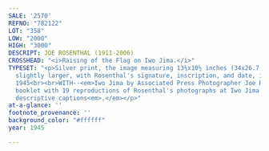 ```yaml
---
SALE: '2570'
REFNO: "782122"
LOT: "358"
LOW: "2000"
HIGH: "3000"
DESCRIPT: JOE ROSENTHAL (1911-2006)
CROSSHEAD: "<i>Raising of the Flag on Iwo Jima.</i>"
TYPESET: "<p>Silver print, the image measuring 13⅜x10½ inches (34x26.7 cm.), the sheet
  slightly larger, with Rosenthal's signature, inscription, and date, in ink, on recto.
  1945<br><br>WITH--<em>Iwo Jima by Associated Press Photographer Joe Rosenthal, </em>a
  booklet with 19 reproductions of Rosenthal's photographs at Iwo Jima along with
  descriptive captions<em>.</em></p>"
at-a-glance: ''
footnote_provenance: ''
background_color: "#ffffff"
year: 1945

---
```

